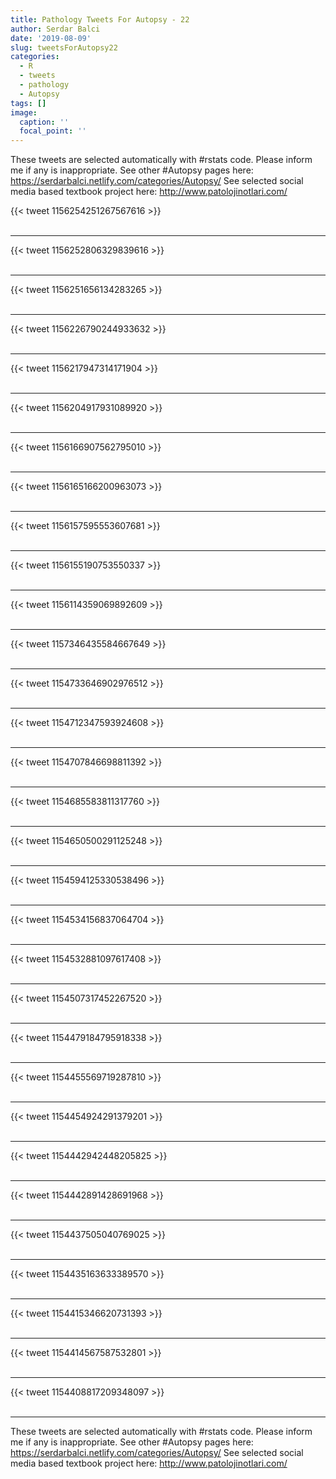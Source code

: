 ```yaml
---
title: Pathology Tweets For Autopsy - 22
author: Serdar Balci
date: '2019-08-09'
slug: tweetsForAutopsy22
categories:
  - R
  - tweets
  - pathology
  - Autopsy
tags: []
image:
  caption: ''
  focal_point: ''
---
```



These tweets are selected automatically with #rstats code. Please inform me if any is inappropriate.
See other #Autopsy pages here: https://serdarbalci.netlify.com/categories/Autopsy/ 
See selected social media based textbook project here: http://www.patolojinotlari.com/

{{< tweet 1156254251267567616 >}}
<br>
<br>
<hr>
{{< tweet 1156252806329839616 >}}
<br>
<br>
<hr>
{{< tweet 1156251656134283265 >}}
<br>
<br>
<hr>
{{< tweet 1156226790244933632 >}}
<br>
<br>
<hr>
{{< tweet 1156217947314171904 >}}
<br>
<br>
<hr>
{{< tweet 1156204917931089920 >}}
<br>
<br>
<hr>
{{< tweet 1156166907562795010 >}}
<br>
<br>
<hr>
{{< tweet 1156165166200963073 >}}
<br>
<br>
<hr>
{{< tweet 1156157595553607681 >}}
<br>
<br>
<hr>
{{< tweet 1156155190753550337 >}}
<br>
<br>
<hr>
{{< tweet 1156114359069892609 >}}
<br>
<br>
<hr>
{{< tweet 1157346435584667649 >}}
<br>
<br>
<hr>
{{< tweet 1154733646902976512 >}}
<br>
<br>
<hr>
{{< tweet 1154712347593924608 >}}
<br>
<br>
<hr>
{{< tweet 1154707846698811392 >}}
<br>
<br>
<hr>
{{< tweet 1154685583811317760 >}}
<br>
<br>
<hr>
{{< tweet 1154650500291125248 >}}
<br>
<br>
<hr>
{{< tweet 1154594125330538496 >}}
<br>
<br>
<hr>
{{< tweet 1154534156837064704 >}}
<br>
<br>
<hr>
{{< tweet 1154532881097617408 >}}
<br>
<br>
<hr>
{{< tweet 1154507317452267520 >}}
<br>
<br>
<hr>
{{< tweet 1154479184795918338 >}}
<br>
<br>
<hr>
{{< tweet 1154455569719287810 >}}
<br>
<br>
<hr>
{{< tweet 1154454924291379201 >}}
<br>
<br>
<hr>
{{< tweet 1154442942448205825 >}}
<br>
<br>
<hr>
{{< tweet 1154442891428691968 >}}
<br>
<br>
<hr>
{{< tweet 1154437505040769025 >}}
<br>
<br>
<hr>
{{< tweet 1154435163633389570 >}}
<br>
<br>
<hr>
{{< tweet 1154415346620731393 >}}
<br>
<br>
<hr>
{{< tweet 1154414567587532801 >}}
<br>
<br>
<hr>
{{< tweet 1154408817209348097 >}}
<br>
<br>
<hr>


These tweets are selected automatically with #rstats code. Please inform me if any is inappropriate.
See other #Autopsy pages here: https://serdarbalci.netlify.com/categories/Autopsy/ 
See selected social media based textbook project here: http://www.patolojinotlari.com/
